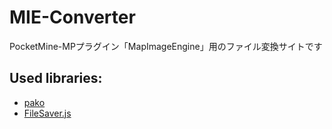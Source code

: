 # MIE-Converter
PocketMine-MPプラグイン「MapImageEngine」用のファイル変換サイトです

## Used libraries:
- [pako](https://github.com/nodeca/pako)
- [FileSaver.js](https://github.com/eligrey/FileSaver.js)
